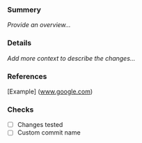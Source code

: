 ### Summery 
_Provide an overview..._

### Details
_Add more context to describe the changes..._

### References
[Example] (www.google.com)

### Checks 
- [ ] Changes tested
- [ ] Custom commit name
